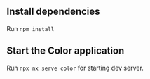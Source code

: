 ## Install dependencies

Run `npm install`

## Start the Color application

Run `npx nx serve color` for starting dev server.
